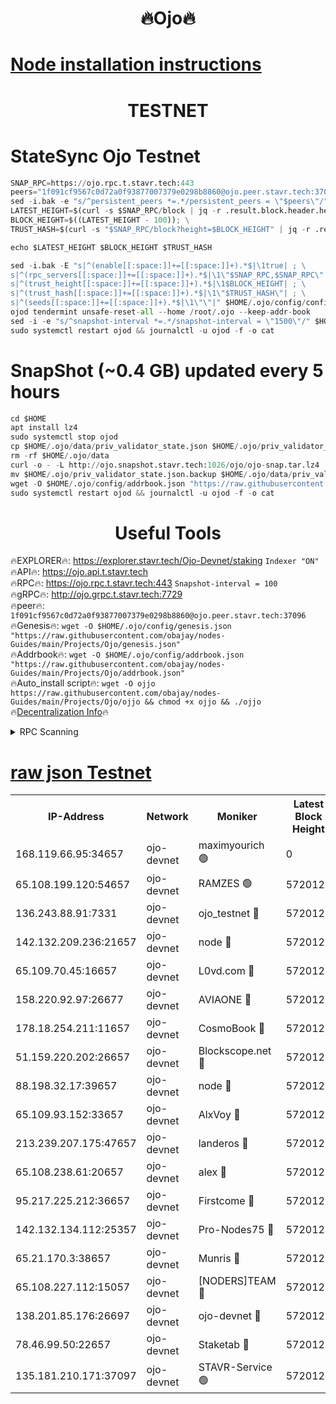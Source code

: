 <h1 align="center"> 🔥Ojo🔥</h1>

[Node installation instructions](https://github.com/obajay/nodes-Guides/tree/main/Projects/Ojo)
=

<h1 align="center"> TESTNET</h1>

# StateSync Ojo Testnet
```python
SNAP_RPC=https://ojo.rpc.t.stavr.tech:443
peers="1f091cf9567c0d72a0f93877007379e0298b8860@ojo.peer.stavr.tech:37096"
sed -i.bak -e "s/^persistent_peers *=.*/persistent_peers = \"$peers\"/" $HOME/.ojo/config/config.toml
LATEST_HEIGHT=$(curl -s $SNAP_RPC/block | jq -r .result.block.header.height); \
BLOCK_HEIGHT=$((LATEST_HEIGHT - 100)); \
TRUST_HASH=$(curl -s "$SNAP_RPC/block?height=$BLOCK_HEIGHT" | jq -r .result.block_id.hash)

echo $LATEST_HEIGHT $BLOCK_HEIGHT $TRUST_HASH

sed -i.bak -E "s|^(enable[[:space:]]+=[[:space:]]+).*$|\1true| ; \
s|^(rpc_servers[[:space:]]+=[[:space:]]+).*$|\1\"$SNAP_RPC,$SNAP_RPC\"| ; \
s|^(trust_height[[:space:]]+=[[:space:]]+).*$|\1$BLOCK_HEIGHT| ; \
s|^(trust_hash[[:space:]]+=[[:space:]]+).*$|\1\"$TRUST_HASH\"| ; \
s|^(seeds[[:space:]]+=[[:space:]]+).*$|\1\"\"|" $HOME/.ojo/config/config.toml
ojod tendermint unsafe-reset-all --home /root/.ojo --keep-addr-book
sed -i -e "s/^snapshot-interval *=.*/snapshot-interval = \"1500\"/" $HOME/.ojo/config/app.toml
sudo systemctl restart ojod && journalctl -u ojod -f -o cat
```
# SnapShot (~0.4 GB) updated every 5 hours
```python
cd $HOME
apt install lz4
sudo systemctl stop ojod
cp $HOME/.ojo/data/priv_validator_state.json $HOME/.ojo/priv_validator_state.json.backup
rm -rf $HOME/.ojo/data
curl -o - -L http://ojo.snapshot.stavr.tech:1026/ojo/ojo-snap.tar.lz4 | lz4 -c -d - | tar -x -C $HOME/.ojo --strip-components 2
mv $HOME/.ojo/priv_validator_state.json.backup $HOME/.ojo/data/priv_validator_state.json
wget -O $HOME/.ojo/config/addrbook.json "https://raw.githubusercontent.com/obajay/nodes-Guides/main/Projects/Ojo/addrbook.json"
sudo systemctl restart ojod && journalctl -u ojod -f -o cat
```
 <h1 align="center"> Useful Tools</h1>

🔥EXPLORER🔥:        https://explorer.stavr.tech/Ojo-Devnet/staking        `Indexer "ON"` \
🔥API🔥:                     https://ojo.api.t.stavr.tech \
🔥RPC🔥:                    https://ojo.rpc.t.stavr.tech:443              `Snapshot-interval = 100` \
🔥gRPC🔥:                  http://ojo.grpc.t.stavr.tech:7729 \
🔥peer🔥:                   `1f091cf9567c0d72a0f93877007379e0298b8860@ojo.peer.stavr.tech:37096` \
🔥Genesis🔥:    ```wget -O $HOME/.ojo/config/genesis.json "https://raw.githubusercontent.com/obajay/nodes-Guides/main/Projects/Ojo/genesis.json"``` \
🔥Addrbook🔥:    ```wget -O $HOME/.ojo/config/addrbook.json "https://raw.githubusercontent.com/obajay/nodes-Guides/main/Projects/Ojo/addrbook.json"``` \
🔥Auto_install script🔥: ```wget -O ojjo https://raw.githubusercontent.com/obajay/nodes-Guides/main/Projects/Ojo/ojjo && chmod +x ojjo && ./ojjo``` \
🔥[Decentralization Info](https://github.com/obajay/StateSync-snapshots/tree/main/Projects/Ojo/Decentralization)🔥



<details>
<summary>RPC Scanning</summary>

<h2 align="center"> We scan nodes in real time every 4 hours. And we provide the final result of RPC endpoints.
We cannot influence the operation of these nodes in any way. </h2>


```python
If Voting Power is higher than 0 --> then the Node is a validator of the network and may be subject to attack and be a potential threat to the chain.
```
```python
We marked such validators with a red symbol
```

</details>

[raw json Testnet](https://rpc-check.ojot.stavr.tech/ojot/rpc-ojot-result.json)
=


<table><tr><th>IP-Address</th><th>Network</th><th>Moniker</th><th>Latest Block Height</th><th>Earliest Block Height</th><th>Catching Up</th><th>Tx Index</th><th>Voting Power</th><th>Scan Time</th></tr><tr><td>168.119.66.95:34657</td><td>ojo-devnet</td><td>maximyourich 🟢</td><td>0</td><td>0</td><td>False</td><td>on</td><td>0</td><td>2024-03-04T06:04:41.306215095UTC</td></tr><tr><td>65.108.199.120:54657</td><td>ojo-devnet</td><td>RAMZES 🟢</td><td>5720124</td><td>306156</td><td>False</td><td>on</td><td>0</td><td>2024-03-04T06:04:41.066250329UTC</td></tr><tr><td>136.243.88.91:7331</td><td>ojo-devnet</td><td>ojo_testnet 🔴</td><td>5720125</td><td>308845</td><td>False</td><td>on</td><td>1000</td><td>2024-03-04T06:04:48.894640879UTC</td></tr><tr><td>142.132.209.236:21657</td><td>ojo-devnet</td><td>node 🔴</td><td>5720127</td><td>350001</td><td>False</td><td>on</td><td>1999</td><td>2024-03-04T06:05:00.247099145UTC</td></tr><tr><td>65.109.70.45:16657</td><td>ojo-devnet</td><td>L0vd.com 🔴</td><td>5720129</td><td>695918</td><td>False</td><td>off</td><td>998</td><td>2024-03-04T06:05:08.014444925UTC</td></tr><tr><td>158.220.92.97:26677</td><td>ojo-devnet</td><td>AVIAONE 🔴</td><td>5720127</td><td>2754001</td><td>False</td><td>on</td><td>19926</td><td>2024-03-04T06:04:57.388014374UTC</td></tr><tr><td>178.18.254.211:11657</td><td>ojo-devnet</td><td>CosmoBook 🔴</td><td>5720128</td><td>4392001</td><td>False</td><td>off</td><td>1047</td><td>2024-03-04T06:05:02.609778391UTC</td></tr><tr><td>51.159.220.202:26657</td><td>ojo-devnet</td><td>Blockscope.net 🔴</td><td>5720124</td><td>4425001</td><td>False</td><td>on</td><td>2011</td><td>2024-03-04T06:04:40.406718135UTC</td></tr><tr><td>88.198.32.17:39657</td><td>ojo-devnet</td><td>node 🔴</td><td>5720128</td><td>4710001</td><td>False</td><td>on</td><td>102730</td><td>2024-03-04T06:05:04.852945398UTC</td></tr><tr><td>65.109.93.152:33657</td><td>ojo-devnet</td><td>AlxVoy 🔴</td><td>5720127</td><td>4943001</td><td>False</td><td>on</td><td>4491415</td><td>2024-03-04T06:04:59.993021641UTC</td></tr><tr><td>213.239.207.175:47657</td><td>ojo-devnet</td><td>landeros 🔴</td><td>5720127</td><td>4967924</td><td>False</td><td>off</td><td>11083</td><td>2024-03-04T06:04:57.628441203UTC</td></tr><tr><td>65.108.238.61:20657</td><td>ojo-devnet</td><td>alex 🔴</td><td>5720124</td><td>5131001</td><td>False</td><td>on</td><td>11359</td><td>2024-03-04T06:04:40.726853796UTC</td></tr><tr><td>95.217.225.212:36657</td><td>ojo-devnet</td><td>Firstcome 🔴</td><td>5720125</td><td>5251946</td><td>False</td><td>on</td><td>13566</td><td>2024-03-04T06:04:46.618283714UTC</td></tr><tr><td>142.132.134.112:25357</td><td>ojo-devnet</td><td>Pro-Nodes75 🔴</td><td>5720124</td><td>5620124</td><td>False</td><td>on</td><td>24651</td><td>2024-03-04T06:04:43.912335485UTC</td></tr><tr><td>65.21.170.3:38657</td><td>ojo-devnet</td><td>Munris 🔴</td><td>5720125</td><td>5620125</td><td>False</td><td>off</td><td>20123</td><td>2024-03-04T06:04:46.297278205UTC</td></tr><tr><td>65.108.227.112:15057</td><td>ojo-devnet</td><td>[NODERS]TEAM 🔴</td><td>5720129</td><td>5620129</td><td>False</td><td>off</td><td>9999</td><td>2024-03-04T06:05:07.428825978UTC</td></tr><tr><td>138.201.85.176:26697</td><td>ojo-devnet</td><td>ojo-devnet 🔴</td><td>5720129</td><td>5620129</td><td>False</td><td>on</td><td>1000024000</td><td>2024-03-04T06:05:07.709213798UTC</td></tr><tr><td>78.46.99.50:22657</td><td>ojo-devnet</td><td>Staketab 🔴</td><td>5720129</td><td>5668501</td><td>False</td><td>on</td><td>1276</td><td>2024-03-04T06:05:08.229423630UTC</td></tr><tr><td>135.181.210.171:37097</td><td>ojo-devnet</td><td>STAVR-Service 🟢</td><td>5720124</td><td>5718001</td><td>False</td><td>on</td><td>0</td><td>2024-03-04T06:04:41.638768456UTC</td></tr></table>
